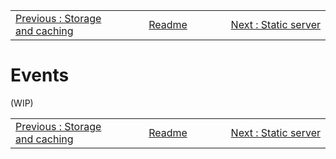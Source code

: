 <!-- menu --><table style='width:100%'><tr><td style='width: 33%'><div style="text-align: left"><a href="./108-storage-and-caching.md">Previous : Storage and caching</a></div></td><td style='width: 33%; text-align: center'><div style="Center"><a href="./README.md"> Readme</a></div></td><td style='width: 33%'><div style="text-align: right"><a href="./201-static-server.md">Next : Static server</a></div></td></tr></table>

# Events

(WIP)


<!-- menu --><table style='width:100%'><tr><td style='width: 33%'><div style="text-align: left"><a href="./108-storage-and-caching.md">Previous : Storage and caching</a></div></td><td style='width: 33%; text-align: center'><div style="Center"><a href="./README.md"> Readme</a></div></td><td style='width: 33%'><div style="text-align: right"><a href="./201-static-server.md">Next : Static server</a></div></td></tr></table>
